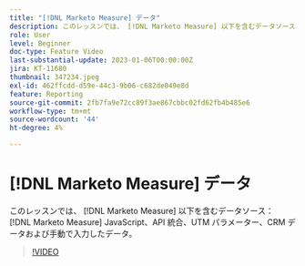```yaml
---
title: "[!DNL Marketo Measure] データ"
description: このレッスンでは、 [!DNL Marketo Measure] 以下を含むデータソース： [!DNL Marketo Measure] JavaScript、API 統合、UTM パラメーター、CRM データおよび手動で入力したデータ。
role: User
level: Beginner
doc-type: Feature Video
last-substantial-update: 2023-01-06T00:00:00Z
jira: KT-11680
thumbnail: 347234.jpeg
exl-id: 462ffcdd-d59e-44c3-9b06-c682de049e8d
feature: Reporting
source-git-commit: 2fb7fa9e72cc89f3ae867cbbc02fd62fb4b485e6
workflow-type: tm+mt
source-wordcount: '44'
ht-degree: 4%

---
```


# [!DNL Marketo Measure] データ

このレッスンでは、 [!DNL Marketo Measure] 以下を含むデータソース： [!DNL Marketo Measure] JavaScript、API 統合、UTM パラメーター、CRM データおよび手動で入力したデータ。

>[!VIDEO](https://video.tv.adobe.com/v/347234/?quality=12&learn=on)
